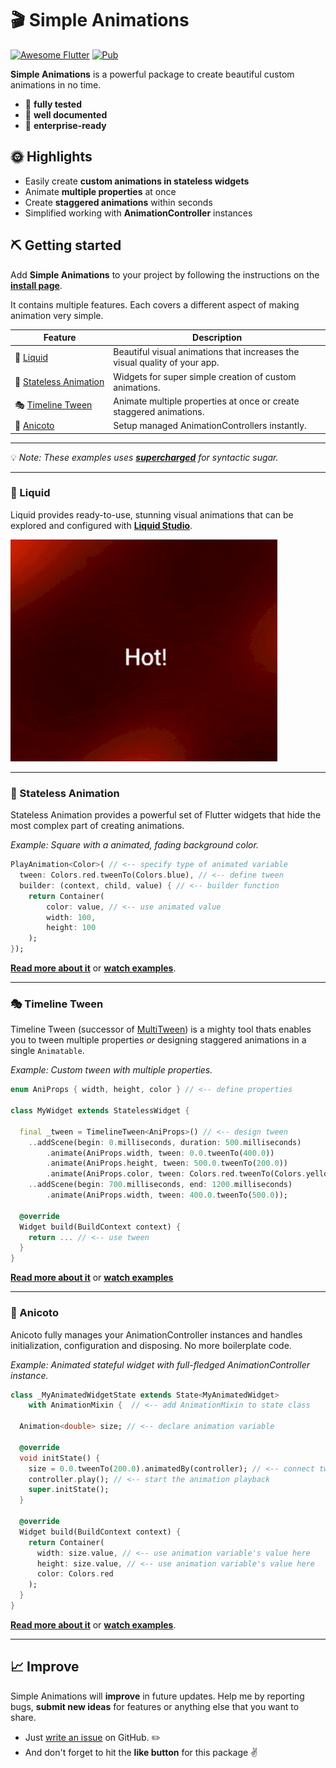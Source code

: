 # 🎬 Simple Animations

[![Awesome Flutter](https://img.shields.io/badge/Awesome-Flutter-blue.svg?longCache=true&style=flat-square)](https://github.com/Solido/awesome-flutter)
[![Pub](https://img.shields.io/pub/v/simple_animations.svg)](https://pub.dartlang.org/packages/simple_animations)


**Simple Animations** is a powerful package to create beautiful custom animations in no time.

- 💪 **fully tested**
- 📝 **well documented**
- 💼 **enterprise-ready**


## 🌞 Highlights

- Easily create **custom animations in stateless widgets**
- Animate **multiple properties** at once
- Create **staggered animations** within seconds
- Simplified working with **AnimationController** instances

## ⛏️ Getting started

Add **Simple Animations** to your project by following the instructions on the 
**[install page](https://pub.dev/packages/simple_animations/install)**.

It contains multiple features. Each covers a different aspect of making animation very simple.

| Feature | Description |
| --- | ----------- |
| 🍹&nbsp;[Liquid](#-liquid) | Beautiful visual animations that increases the visual quality of your app. |
| 🚀&nbsp;[Stateless&nbsp;Animation](#-stateless-animation) | Widgets for super simple creation of custom animations. |
| 🎭&nbsp;[Timeline Tween](#-timeline-tween) | Animate multiple properties at once or create staggered animations. |
| 🎥&nbsp;[Anicoto](#-anicoto) | Setup managed AnimationControllers instantly. |

---

💡 *Note: These examples uses **[supercharged](https://pub.dev/packages/supercharged)** for syntactic sugar.*

---

### 🍹 Liquid

Liquid provides ready-to-use, stunning visual animations that can be explored and configured with **[Liquid Studio](https://felixblaschke.github.io/liquid-studio)**.

![plasma](https://raw.githubusercontent.com/felixblaschke/simple_animations_documentation_assets/master/sa_liquid/plasma-example.gif)

---

### 🚀 Stateless Animation

Stateless Animation provides a powerful set of Flutter widgets that hide the most complex part of creating animations.

*Example: Square with a animated, fading background color.*

```dart
PlayAnimation<Color>( // <-- specify type of animated variable
  tween: Colors.red.tweenTo(Colors.blue), // <-- define tween
  builder: (context, child, value) { // <-- builder function
    return Container(
        color: value, // <-- use animated value
        width: 100, 
        height: 100
    );
});
```

[**Read more about it**](doc/stateless_animation.md) or [**watch examples**](example/stateless_animation.md).

---

### 🎭 Timeline Tween


Timeline Tween (successor of [MultiTween](doc/multi_tween.md)) is a mighty tool thats enables you to tween multiple properties *or* designing staggered animations in a single `Animatable`.

*Example: Custom tween with multiple properties.*

```dart
enum AniProps { width, height, color } // <-- define properties

class MyWidget extends StatelessWidget {

  final _tween = TimelineTween<AniProps>() // <-- design tween
    ..addScene(begin: 0.milliseconds, duration: 500.milliseconds)
        .animate(AniProps.width, tween: 0.0.tweenTo(400.0))
        .animate(AniProps.height, tween: 500.0.tweenTo(200.0))
        .animate(AniProps.color, tween: Colors.red.tweenTo(Colors.yellow))
    ..addScene(begin: 700.milliseconds, end: 1200.milliseconds)
        .animate(AniProps.width, tween: 400.0.tweenTo(500.0));

  @override
  Widget build(BuildContext context) {
    return ... // <-- use tween
  }
}
```

[**Read more about it**](doc/timeline_tween.md) or [**watch examples**](example/timeline_tween.md)

---


### 🎥 Anicoto

Anicoto fully manages your AnimationController instances and handles initialization, configuration and disposing. No more boilerplate code.

*Example: Animated stateful widget with full-fledged AnimationController instance.*

```dart
class _MyAnimatedWidgetState extends State<MyAnimatedWidget>
    with AnimationMixin {  // <-- add AnimationMixin to state class

  Animation<double> size; // <-- declare animation variable

  @override
  void initState() {
    size = 0.0.tweenTo(200.0).animatedBy(controller); // <-- connect tween and controller and apply to animation variable
    controller.play(); // <-- start the animation playback
    super.initState();
  }

  @override
  Widget build(BuildContext context) {
    return Container(
      width: size.value, // <-- use animation variable's value here 
      height: size.value, // <-- use animation variable's value here
      color: Colors.red
    );
  }
}
```

[**Read more about it**](doc/anicoto.md) or [**watch examples**](example/anicoto.md).

---

## 📈 Improve

Simple Animations will **improve** in future updates. Help me by reporting bugs, **submit new ideas** for features or anything else that you want to share.

- Just [write an issue](https://github.com/felixblaschke/simple_animations/issues) on GitHub. ✏️
- And don't forget to hit the **like button** for this package ✌️


